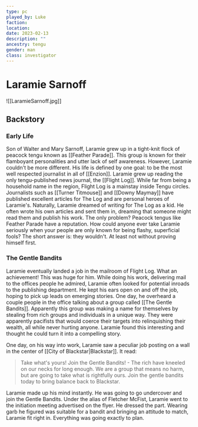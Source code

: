 ```yaml
---
type: pc
played_by: Luke
faction:
location: 
date: 2023-02-13
description: ""
ancestry: tengu
gender: man
class: investigator
---
```

# Laramie Sarnoff
![[LaramieSarnoff.jpg]]

## Backstory
### Early Life
Son of Walter and Mary Sarnoff, Laramie grew up in a tight-knit flock of peacock tengu known as [[Feather Parade]]. This group is known for their flamboyant personalities and utter lack of self awareness. However, Laramie couldn't be more different. His life is defined by one goal: to be the most well respected journalist in all of [[Enzion]]. Laramie grew up reading the only tengu-published news journal, the [[Flight Log]]. While far from being a household name in the region, Flight Log is a mainstay inside Tengu circles. Journalists such as [[Turner Titmouse]] and [[Downy Maymay]] have published excellent articles for The Log and are personal heroes of Laramie's. Naturally, Laramie dreamed of writing for The Log as a kid. He often wrote his own articles and sent them in, dreaming that someone might read them and publish his work. The only problem? Peacock tengus like Feather Parade have a reputation. How could anyone ever take Laramie seriously when your people are only known for being flashy, superficial fools? The short answer is: they wouldn't. At least not without proving himself first.

### The Gentle Bandits
Laramie eventually landed a job in the mailroom of Flight Log. What an achievement! This was huge for him. While doing his work, delivering mail to the offices people he admired, Laramie often looked for potential inroads to the publishing department. He kept his ears open on and off the job, hoping to pick up leads on emerging stories. One day, he overheard a couple people in the office talking about a group called [[The Gentle Bandits]]. Apparently this group was making a name for themselves by stealing from rich groups and individuals in a unique way. They were apparently pacifists that would coerce their targets into relinquishing their wealth, all while never hurting anyone. Laramie found this interesting and thought he could turn it into a compelling story.

One day, on his way into work, Laramie saw a peculiar job posting on a wall in the center of [[City of Blackstar|Blackstar]]. It read: 

> Take what's yours! Join the Gentle Bandits! - The rich have kneeled on our necks for long enough. We are a group that means no harm, but are going to take what is rightfully ours. Join the gentle bandits today to bring balance back to Blackstar.

Laramie made up his mind instantly. He was going to go undercover and join the Gentle Bandits. Under the alias of Fletcher McFist, Laramie went to the initiation meeting advertised on the flyer. He dressed the part. Wearing garb he figured was suitable for a bandit and bringing an attitude to match, Laramie fit right in. Everything was going exactly to plan.